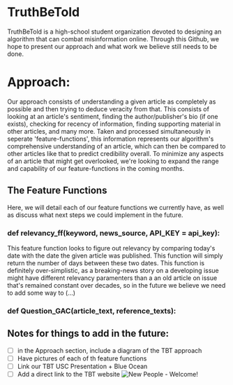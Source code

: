 # TruthBeTold
TruthBeTold is a high-school student organization devoted to designing an algorithm that can combat misinformation online. Through this Github, we hope to present our approach and what work we believe still needs to be done. 

# Approach:
Our approach consists of understanding a given article as completely as possible and then trying to deduce veracity from that. This consists of looking at an article's sentiment, finding the author/publisher's bio (if one exists), checking for recency of information, finding supporting material in other articles, and many more. Taken and processed simultaneously in seperate 'feature-functions', this information represents our algorithm's comprehensive understanding of an article, which can then be compared to other articles like that to predict credibility overall. To minimize any aspects of an article that might get overlooked, we're looking to expand the range and capability of our feature-functions in the coming months.

## The Feature Functions
Here, we will detail each of our feature functions we currently have, as well as discuss what next steps we could implement in the future. 

### def relevancy_ff(keyword, news_source, API_KEY = api_key):
This feature function looks to figure out relevancy by comparing today's date with the date the given article was published. This function will simply return the number of days between these two dates. This function is definitely over-simplistic, as a breaking-news story on a developing issue might have different relevancy paramenters than a an old article on issue that's remained constant over decades, so in the future we believe we need to add some way to (...) 
### def Question_GAC(article_text, reference_texts):




## Notes for things to add in the future:
- [ ] in the Approach section, include a diagram of the TBT approach
- [ ] Have pictures of each of th feature functions
- [ ] Link our TBT USC Presentation + Blue Ocean 
- [ ] Add a direct link to the TBT website
![New People - Welcome!](https://user-images.githubusercontent.com/68609739/166170008-b2b34dce-b9ea-4f4b-bdf1-c3f5c100905a.png)
